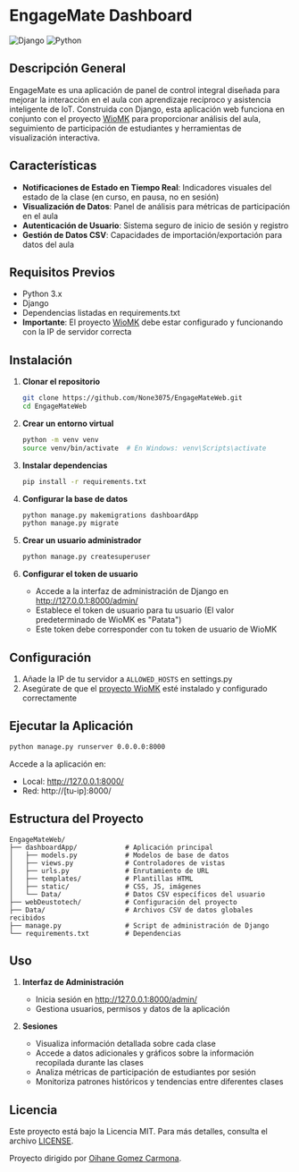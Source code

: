 # EngageMate Dashboard

![Django](https://img.shields.io/badge/Django-4.x-green.svg)
![Python](https://img.shields.io/badge/Python-3.x-blue.svg)

## Descripción General

EngageMate es una aplicación de panel de control integral diseñada para mejorar la interacción en el aula con aprendizaje recíproco y asistencia inteligente de IoT. Construida con Django, esta aplicación web funciona en conjunto con el proyecto [WioMK](https://github.com/None3075/WioMK) para proporcionar análisis del aula, seguimiento de participación de estudiantes y herramientas de visualización interactiva.

## Características

- **Notificaciones de Estado en Tiempo Real**: Indicadores visuales del estado de la clase (en curso, en pausa, no en sesión)
- **Visualización de Datos**: Panel de análisis para métricas de participación en el aula
- **Autenticación de Usuario**: Sistema seguro de inicio de sesión y registro
- **Gestión de Datos CSV**: Capacidades de importación/exportación para datos del aula

## Requisitos Previos

- Python 3.x
- Django
- Dependencias listadas en requirements.txt
- **Importante**: El proyecto [WioMK](https://github.com/None3075/WioMK) debe estar configurado y funcionando con la IP de servidor correcta

## Instalación

1. **Clonar el repositorio**
   ```bash
   git clone https://github.com/None3075/EngageMateWeb.git
   cd EngageMateWeb
   ```

2. **Crear un entorno virtual**
   ```bash
   python -m venv venv
   source venv/bin/activate  # En Windows: venv\Scripts\activate
   ```

3. **Instalar dependencias**
   ```bash
   pip install -r requirements.txt
   ```

4. **Configurar la base de datos**
   ```bash
   python manage.py makemigrations dashboardApp
   python manage.py migrate
   ```

5. **Crear un usuario administrador**
   ```bash
   python manage.py createsuperuser
   ```

6. **Configurar el token de usuario**
   - Accede a la interfaz de administración de Django en http://127.0.0.1:8000/admin/
   - Establece el token de usuario para tu usuario (El valor predeterminado de WioMK es "Patata")
   - Este token debe corresponder con tu token de usuario de WioMK

## Configuración

1. Añade la IP de tu servidor a `ALLOWED_HOSTS` en settings.py
2. Asegúrate de que el [proyecto WioMK](https://github.com/None3075/WioMK) esté instalado y configurado correctamente

## Ejecutar la Aplicación

```bash
python manage.py runserver 0.0.0.0:8000
```

Accede a la aplicación en:
- Local: http://127.0.0.1:8000/
- Red: http://[tu-ip]:8000/

## Estructura del Proyecto

```
EngageMateWeb/
├── dashboardApp/            # Aplicación principal
│   ├── models.py            # Modelos de base de datos
│   ├── views.py             # Controladores de vistas
│   ├── urls.py              # Enrutamiento de URL
│   ├── templates/           # Plantillas HTML
│   ├── static/              # CSS, JS, imágenes
│   └── Data/                # Datos CSV específicos del usuario
├── webDeustotech/           # Configuración del proyecto
├── Data/                    # Archivos CSV de datos globales recibidos
├── manage.py                # Script de administración de Django
└── requirements.txt         # Dependencias
```

## Uso

1. **Interfaz de Administración**
   - Inicia sesión en http://127.0.0.1:8000/admin/
   - Gestiona usuarios, permisos y datos de la aplicación

2. **Sesiones**
   - Visualiza información detallada sobre cada clase
   - Accede a datos adicionales y gráficos sobre la información recopilada durante las clases
   - Analiza métricas de participación de estudiantes por sesión
   - Monitoriza patrones históricos y tendencias entre diferentes clases

## Licencia
Este proyecto está bajo la Licencia MIT. Para más detalles, consulta el archivo [LICENSE](LICENSE).

Proyecto dirigido por [Oihane Gomez Carmona](https://scholar.google.es/citations?hl=es&user=ptqq8JAAAAAJ).